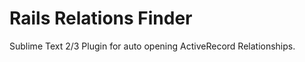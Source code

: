 Rails Relations Finder
================
Sublime Text 2/3 Plugin for auto opening ActiveRecord Relationships.
